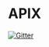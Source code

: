 # APIX

[![Gitter](https://badges.gitter.im/jgil/APIX.svg)](https://gitter.im/jgil/APIX?utm_source=badge&utm_medium=badge&utm_campaign=pr-badge&utm_content=badge)